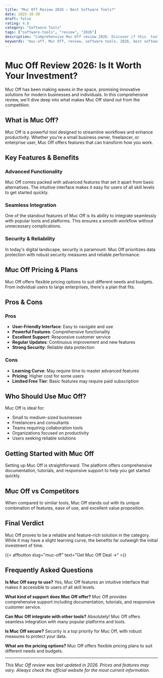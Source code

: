 ```yaml
---
title: "Muc Off Review 2026 – Best Software Tools?"
date: 2025-10-30
draft: false
rating: 4.8
category: "Software Tools"
tags: ["software-tools", "review", "2026"]
description: "Comprehensive Muc Off review 2026. Discover if this  tool is the best choice for your needs."
keywords: "muc-off, Muc Off, review, software tools, 2026, best software tools"
---
```


# Muc Off Review 2026: Is It Worth Your Investment?

Muc Off has been making waves in the  space, promising innovative solutions for modern businesses and individuals. In this comprehensive review, we'll dive deep into what makes Muc Off stand out from the competition.

## What is Muc Off?

Muc Off is a powerful  tool designed to streamline workflows and enhance productivity. Whether you're a small business owner, freelancer, or enterprise user, Muc Off offers features that can transform how you work.

## Key Features & Benefits

### Advanced Functionality
Muc Off comes packed with advanced features that set it apart from basic alternatives. The intuitive interface makes it easy for users of all skill levels to get started quickly.

### Seamless Integration
One of the standout features of Muc Off is its ability to integrate seamlessly with popular tools and platforms. This ensures a smooth workflow without unnecessary complications.

### Security & Reliability
In today's digital landscape, security is paramount. Muc Off prioritizes data protection with robust security measures and reliable performance.

## Muc Off Pricing & Plans

Muc Off offers flexible pricing options to suit different needs and budgets. From individual users to large enterprises, there's a plan that fits.

## Pros & Cons

### Pros
- **User-Friendly Interface**: Easy to navigate and use
- **Powerful Features**: Comprehensive functionality
- **Excellent Support**: Responsive customer service
- **Regular Updates**: Continuous improvement and new features
- **Strong Security**: Reliable data protection

### Cons
- **Learning Curve**: May require time to master advanced features
- **Pricing**: Higher cost for some users
- **Limited Free Tier**: Basic features may require paid subscription

## Who Should Use Muc Off?

Muc Off is ideal for:
- Small to medium-sized businesses
- Freelancers and consultants
- Teams requiring collaboration tools
- Organizations focused on productivity
- Users seeking reliable  solutions

## Getting Started with Muc Off

Setting up Muc Off is straightforward. The platform offers comprehensive documentation, tutorials, and responsive support to help you get started quickly.

## Muc Off vs Competitors

When compared to similar tools, Muc Off stands out with its unique combination of features, ease of use, and excellent value proposition.

## Final Verdict

Muc Off proves to be a reliable and feature-rich solution in the  category. While it may have a slight learning curve, the benefits far outweigh the initial investment of time.

{{< affbutton slug="muc-off" text="Get Muc Off Deal →" >}}

## Frequently Asked Questions

**Is Muc Off easy to use?**
Yes, Muc Off features an intuitive interface that makes it accessible to users of all skill levels.

**What kind of support does Muc Off offer?**
Muc Off provides comprehensive support including documentation, tutorials, and responsive customer service.

**Can Muc Off integrate with other tools?**
Absolutely! Muc Off offers seamless integration with many popular platforms and tools.

**Is Muc Off secure?**
Security is a top priority for Muc Off, with robust measures to protect your data.

**What are the pricing options?**
Muc Off offers flexible pricing plans to suit different needs and budgets.

---

*This Muc Off review was last updated in 2026. Prices and features may vary. Always check the official website for the most current information.*
